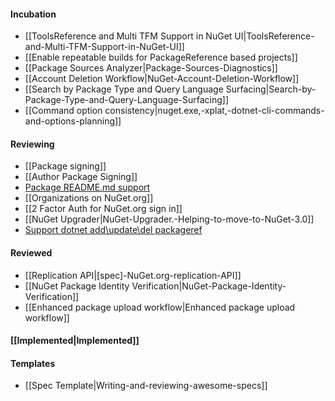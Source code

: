 #### Incubation 
* [[ToolsReference and Multi TFM Support in NuGet UI|ToolsReference-and-Multi-TFM-Support-in-NuGet-UI]]
* [[Enable repeatable builds for PackageReference based projects]]
* [[Package Sources Analyzer|Package-Sources-Diagnostics]]
* [[Account Deletion Workflow|NuGet-Account-Deletion-Workflow]]
* [[Search by Package Type and Query Language Surfacing|Search-by-Package-Type-and-Query-Language-Surfacing]]
* [[Command option consistency|nuget.exe,-xplat,-dotnet-cli-commands-and-options-planning]]

#### Reviewing
* [[Package signing]]
* [[Author Package Signing]]
* [Package README.md support](Package-README.md-support)
* [[Organizations on NuGet.org]]
* [[2 Factor Auth for NuGet.org sign in]]
* [[NuGet Upgrader|NuGet-Upgrader.-Helping-to-move-to-NuGet-3.0]]
* [Support dotnet add\update\del packageref](https://github.com/NuGet/Home/wiki/Support-dotnet-add%7Cupdate%7Cremove-pkg)

#### Reviewed
* [[Replication API|[spec]-NuGet.org-replication-API]]
* [[NuGet Package Identity Verification|NuGet-Package-Identity-Verification]]
* [[Enhanced package upload workflow|Enhanced package upload workflow]]

#### [[Implemented|Implemented]]

#### Templates
* [[Spec Template|Writing-and-reviewing-awesome-specs]]
